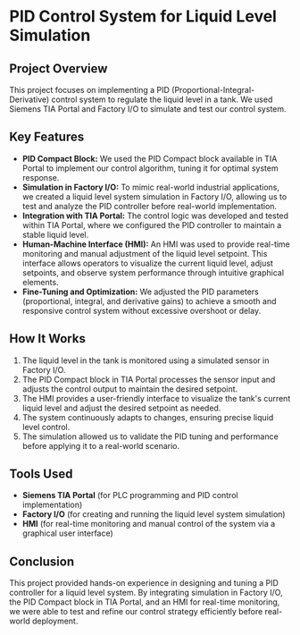 
# PID Control System for Liquid Level Simulation

## Project Overview  
This project focuses on implementing a PID (Proportional-Integral-Derivative) control system to regulate the liquid level in a tank. We used Siemens TIA Portal and Factory I/O to simulate and test our control system.

## Key Features  
- **PID Compact Block:** We used the PID Compact block available in TIA Portal to implement our control algorithm, tuning it for optimal system response.  
- **Simulation in Factory I/O:** To mimic real-world industrial applications, we created a liquid level system simulation in Factory I/O, allowing us to test and analyze the PID controller before real-world implementation.  
- **Integration with TIA Portal:** The control logic was developed and tested within TIA Portal, where we configured the PID controller to maintain a stable liquid level.  
- **Human-Machine Interface (HMI):** An HMI was used to provide real-time monitoring and manual adjustment of the liquid level setpoint. This interface allows operators to visualize the current liquid level, adjust setpoints, and observe system performance through intuitive graphical elements.  
- **Fine-Tuning and Optimization:** We adjusted the PID parameters (proportional, integral, and derivative gains) to achieve a smooth and responsive control system without excessive overshoot or delay.  

## How It Works  
1. The liquid level in the tank is monitored using a simulated sensor in Factory I/O.  
2. The PID Compact block in TIA Portal processes the sensor input and adjusts the control output to maintain the desired setpoint.  
3. The HMI provides a user-friendly interface to visualize the tank's current liquid level and adjust the desired setpoint as needed.  
4. The system continuously adapts to changes, ensuring precise liquid level control.  
5. The simulation allowed us to validate the PID tuning and performance before applying it to a real-world scenario.

## Tools Used  
- **Siemens TIA Portal** (for PLC programming and PID control implementation)  
- **Factory I/O** (for creating and running the liquid level system simulation)  
- **HMI** (for real-time monitoring and manual control of the system via a graphical user interface)

## Conclusion  
This project provided hands-on experience in designing and tuning a PID controller for a liquid level system. By integrating simulation in Factory I/O, the PID Compact block in TIA Portal, and an HMI for real-time monitoring, we were able to test and refine our control strategy efficiently before real-world deployment.



